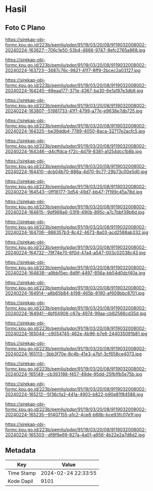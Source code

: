# Hasil

## Foto C Plano

https://sirekap-obj-formc.kpu.go.id/223b/pemilu/pdpr/91/19/03/20/08/9119032008002-20240224-163627--706c1e50-53b4-4866-9747-8efc2765a868.jpg

https://sirekap-obj-formc.kpu.go.id/223b/pemilu/pdpr/91/19/03/20/08/9119032008002-20240224-163723--3687c76c-9821-41f7-8ff9-2bcec2a03127.jpg

https://sirekap-obj-formc.kpu.go.id/223b/pemilu/pdpr/91/19/03/20/08/9119032008002-20240224-164245--68eaa177-371e-4367-ba30-6e1a187e3db6.jpg

https://sirekap-obj-formc.kpu.go.id/223b/pemilu/pdpr/91/19/03/20/08/9119032008002-20240224-163807--51981733-41f1-4799-a77e-e9638e7db725.jpg

https://sirekap-obj-formc.kpu.go.id/223b/pemilu/pdpr/91/19/03/20/08/9119032008002-20240224-164325--be39ddb4-7789-4050-8aca-32717e2acfc5.jpg

https://sirekap-obj-formc.kpu.go.id/223b/pemilu/pdpr/91/19/03/20/08/9119032008002-20240224-164346--d4cffdca-f72c-4d79-8381-a1254dcc1b8b.jpg

https://sirekap-obj-formc.kpu.go.id/223b/pemilu/pdpr/91/19/03/20/08/9119032008002-20240224-164410--dcb04b70-886a-4d70-9c77-29b73c00e5d0.jpg

https://sirekap-obj-formc.kpu.go.id/223b/pemilu/pdpr/91/19/03/20/08/9119032008002-20240224-164543--0ff16177-3d54-49d7-bb47-7f199c45a78d.jpg

https://sirekap-obj-formc.kpu.go.id/223b/pemilu/pdpr/91/19/03/20/08/9119032008002-20240224-164615--9df988a6-03f9-490b-895c-a7c7bbf39b6d.jpg

https://sirekap-obj-formc.kpu.go.id/223b/pemilu/pdpr/91/19/03/20/08/9119032008002-20240224-164706--886357b3-8c42-4673-8a03-acd2588ab332.jpg

https://sirekap-obj-formc.kpu.go.id/223b/pemilu/pdpr/91/19/03/20/08/9119032008002-20240224-164732--79f74e70-6f0d-47a4-a547-003c02038c43.jpg

https://sirekap-obj-formc.kpu.go.id/223b/pemilu/pdpr/91/19/03/20/08/9119032008002-20240224-164838--a9bb15ec-8d9f-4497-856a-bb54d0dcf40a.jpg

https://sirekap-obj-formc.kpu.go.id/223b/pemilu/pdpr/91/19/03/20/08/9119032008002-20240224-164914--a8b65b84-b198-465b-8190-af609bbc8701.jpg

https://sirekap-obj-formc.kpu.go.id/223b/pemilu/pdpr/91/19/03/20/08/9119032008002-20240224-164941--4bf64908-c67a-4974-99aa-cb82566cd35d.jpg

https://sirekap-obj-formc.kpu.go.id/223b/pemilu/pdpr/91/19/03/20/08/9119032008002-20240224-165044--c9054745-462e-4b96-b7e6-244035091b81.jpg

https://sirekap-obj-formc.kpu.go.id/223b/pemilu/pdpr/91/19/03/20/08/9119032008002-20240224-165113--3bb3f70e-8c4b-41e3-a7bf-3cf658ce4073.jpg

https://sirekap-obj-formc.kpu.go.id/223b/pemilu/pdpr/91/19/03/20/08/9119032008002-20240224-165149--cb393188-f457-49de-95dd-25fb1fb5e75b.jpg

https://sirekap-obj-formc.kpu.go.id/223b/pemilu/pdpr/91/19/03/20/08/9119032008002-20240224-165212--5f36cfa2-441a-4903-b822-b90e81f84586.jpg

https://sirekap-obj-formc.kpu.go.id/223b/pemilu/pdpr/91/19/03/20/08/9119032008002-20240224-165235--91407155-a1c2-4ce8-b66b-bce93fc07e1f.jpg

https://sirekap-obj-formc.kpu.go.id/223b/pemilu/pdpr/91/19/03/20/08/9119032008002-20240224-165303--df8f9e69-827a-4a01-a956-4b22e2a7d8d2.jpg


## Metadata

| Key        | Value               |
| ---------- | ------------------- |
| Time Stamp | 2024-02-24 22:33:55 |
| Kode Dapil | 9101                |



